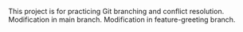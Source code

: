 This project is for practicing Git branching and conflict resolution.
Modification in main branch.
Modification in feature-greeting branch.


